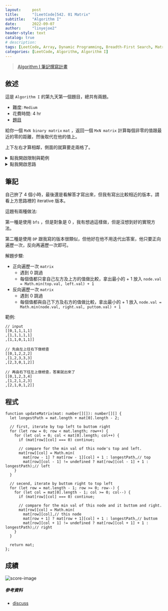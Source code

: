 ```yaml
---
layout:     post
title:      "[LeetCode]542. 01 Matrix"
subtitle:   "Algorithm I"
date:       2022-09-07
author:     "linyejoe2"
header-style: text
catalog: true
# description: 
tags: [LeetCode, Array, Dynamic Programming, Breadth-First Search, Matrix]
categories: [LeetCode, Algorithm, Algorithm I]
---
```


>[Algorithm I 筆記撰寫計畫](/2022/06/14/leetcode/Algorithm/Algorithm%20I/Starting-write-Algorithm-I-Note/)

## 敘述

這是 `Algorithm I` 的第九天第一個題目，總共有兩題。

+ 難度: `Medium`
+ 花費時間: 4 hr
+ [題目](https://leetcode.com/problems/01-matrix/)

給你一個 `MxN binary matrix` `mat` ，返回一個 `MxN matrix` 計算每個非零的值跟最近的零的距離，然後取代在他的值上。

上下左右才算相鄰，側面的就算要走兩格了。

<!--more-->

<details><summary>點我開啟限制與範例</summary>

**限制:**

-   `m == mat.length`
-   `n == mat[i].length`
-   `1 <= m, n <= 104`
-   `1 <= m * n <= 104`
-   `mat[i][j]` is either `0` or `1`.
-   There is at least one `0` in `mat`.

**Example 1:**

![example-image-1](https://assets.leetcode.com/uploads/2021/04/24/01-1-grid.jpg)

```=
Input: mat = [[0,0,0],[0,1,0],[0,0,0]]
Output: [[0,0,0],[0,1,0],[0,0,0]]
```

**Example 2:**

![example-image-2](https://assets.leetcode.com/uploads/2021/04/24/01-2-grid.jpg)

```=
Input: mat = [[0,0,0],[0,1,0],[1,1,1]]
Output: [[0,0,0],[0,1,0],[1,2,1]]
```

</details>

<details><summary>點我開啟思路</summary>

<p class="text-h2"> 思路 </p>

===============下面的 iterative 方法宣告失敗==============

此方法最終會失敗是因為運算時間過久 `time out`

1. 最大有可能有多少數字就運算幾次 (m + n -2)
2. 遍歷矩陣
3. 遇到 1 就進入 search 函式
4. 重複做到完，就完成了

search 函式

1. 找這個 node 的鄰居(上下左右)，全部塞進一個陣列裡
2. 比較這個陣列，找出最小值 + 1 放回節點

`matrix` 會一直被迭代，越來越趨近於答案，如下範例

```TS
// 原 input
[[1,1,1]
,[1,1,1]
,[1,1,0]]

// iterated 1 time
[[2,2,2]
,[2,2,1]
,[2,1,0]]

// iterated 2 time
[[3,3,2]
,[3,2,1]
,[2,1,0]]

// iterated 3 time, completed
[[4,3,2]
,[3,2,1]
,[2,1,0]]
```

失敗的程式碼

```TS=
function updateMatrix(mat: number[][]): number[][] {
  function update(row: number, col: number) {
    let neighborArr: number[] = [];
    // top
    if (mat[row - 1] && mat[row - 1][col] != undefined)
      neighborArr.push(mat[row - 1][col]);
    // right
    if (mat[row][col + 1] != undefined)
      neighborArr.push(mat[row][col + 1]);
    // button
    if (mat[row + 1] && mat[row + 1][col] != undefined)
      neighborArr.push(mat[row + 1][col]);
    // left
    if (mat[row][col - 1] != undefined)
      neighborArr.push(mat[row][col - 1]);

      console.log(...neighborArr)
    return (Math.min(...neighborArr) + 1);
  }

  for (let i = 0; i < mat.length + mat[0].length - 2; i++) {
    for (let row = 0; row < mat.length; row++) {
      for (let col = 0; col < mat[0].length; col++) {
        if (mat[row][col] === 0) continue;

        mat[row][col] = update(row, col);

      }
    }
  }

  return mat;
};
```

===============下面的 bfs 方法宣告失敗==============

此方法最終會失敗是因為運算時間過久 `time out`

1. 遍歷矩陣
2. 遇到 0 跳過
3. 遇到 1 進入 bfs 函式
4. 全部走完回傳原矩陣

bfs 函式
1. 從頭開始一圈一圈往外走
2. 有遇到 0 就跳出函式
3. 沒遇到 0 就繼續往外圈走

失敗的程式碼記錄

```TS=
function updateMatrix(mat: number[][]): number[][] {

  // key is row, val is Array of col in this row.
  let visitedMap: Map<number, number[]>;

  // bfs search list
  let searchArr: number[][];

  function _search(row: number, col: number,
    pathCount: number = 0): number {
    // if this node is visited,or is edge of mat, than return now shartestPath.
    if ((visitedMap.get(row) && visitedMap.get(row)?.indexOf(col) != -1) ||
      row > mat.length - 1 || col > mat[0].length - 1 ||
      row < 0 || col < 0) return 0;

    //add this node into visitedMap.
    if (visitedMap.has(row)) {
      visitedMap.get(row)?.push(col);
    } else {
      visitedMap.set(row, [col]);
    }

    // if this node is 0 than return now pathCount
    if (mat[row][col] === 0) return pathCount;

    // if this node isn't 0, than move on next node (bfs).
    // push node into search list
    // top (row - 1)
    searchArr.push([row - 1, col, pathCount + 1]);
    // right (col + 1)
    searchArr.push([row, col + 1, pathCount + 1]);
    // button (row + 1)
    searchArr.push([row + 1, col, pathCount + 1]);
    // left (col - 1)
    searchArr.push([row, col - 1, pathCount + 1]);

    // bfs serarch
    while (searchArr.length > 0) {
      let shartestPath = _search(searchArr[0][0], searchArr[0][1], searchArr[0][2]);
      searchArr.shift();
      console.log('arr: ' + searchArr + " count: " + pathCount + " shortestPath: " + shartestPath);
      console.log(...visitedMap.values());
      console.log(...visitedMap.keys());

      if (shartestPath != 0) return shartestPath;
    }

    return 0;
  }

  for (let row = 0; row < mat.length; row++) {
    for (let col = 0; col < mat[0].length; col++) {
      if (mat[row][col] === 0) continue;

      if (mat[row][col] === 1) {
        // reset visitedMap
        visitedMap = new Map;
        searchArr = [];

        // do search
        console.log("this: " + row + " " + col)
        mat[row][col] = _search(row, col);
      }
    }
  }

  return mat;
};
```

===============下面的 dfs 方法宣告失敗==============

1. 遍歷矩陣
2. 遇到 0 跳過
3. 遇到 1 進入 bfs 函式
4. 全部走完回傳原矩陣

dfs 函式
1. 不能走走過的
2. 只要最後有走到 0 的都比大小，取最小的
3. 更新值

失敗的程式碼記錄

```TS=
function updateMatrix(mat: number[][]): number[][] {

  // key is row, val is Array of col in this row.
  let visitedMap: Map<number, number[]>;

  /**
   * search the shortest path to the nearest 0 of this node (dfs)
   * @param row row num of this node
   * @param col col num of this node
   * @param PathCount counting the path num every call
   * @param shortestPath prep to compare, and return at the end
   * @returns shartestPath
   */
  function _search(row: number, col: number,
    PathCount: number = -1, shortestPath: number = mat.length + mat[0].length - 2): number {
    // console.log("row: " + row + " col: " + col);
    // console.log(...visitedMap.values());
    // console.log(...visitedMap.keys());

    // if this node is visited,or is edge of mat, than return now shartestPath.
    if ((visitedMap.get(row) && visitedMap.get(row)?.indexOf(col) != -1) ||
      row > mat.length - 1 || col > mat[0].length - 1 ||
      row < 0 || col < 0) return shortestPath;

    // Plus PathCount.
    PathCount++

    // if this node is 0, than return shortestPath.
    if (mat[row][col] === 0) {
      return Math.min(PathCount, shortestPath);
      visitedMap = new
    };

    //add this node into visitedMap.
    if (visitedMap.has(row)) {
      visitedMap.get(row)?.push(col);
    } else {
      visitedMap.set(row, [col]);
    }

    // if this node isn't 0, than move on next node (dfs).
    shortestPath = Math.min(shortestPath, _search(row + 1, col, PathCount, shortestPath));
    shortestPath = Math.min(shortestPath, _search(row - 1, col, PathCount, shortestPath));
    shortestPath = Math.min(shortestPath, _search(row, col + 1, PathCount, shortestPath));
    shortestPath = Math.min(shortestPath, _search(row, col - 1, PathCount, shortestPath));

    return shortestPath;
  }

  for (let row = 0; row < mat.length; row++) {
    for (let col = 0; col < mat[0].length; col++) {
      if (mat[row][col] === 0) continue;

      if (mat[row][col] === 1) {
        // reset visitedMap
        visitedMap = new Map;

        // do search
        mat[row][col] = _search(row, col);
      }
    }
  }

  return mat;
};
```

</details>

## 筆記

自己拚了 4 個小時，最後還是看解答才寫出來，但我有寫出比較相近的版本，請看上方思路裡的 iterative 版本。

這題有兩種做法:

第一種是使用 `bfs` ，但是對象是 0 ，我有想過這樣做，但是沒想到好的實現方法。

第二種是使用 `DP` 跟我寫的版本很類似，但他好在他不用迭代出答案，他只要正向遍歷一次，反向再遍歷一次即可。

解題步驟:

+ 正向遍歷一次 `matrix`
  + 遇到 0 跳過
  + 每個值都只拿自己左方及上方的值做比較，拿出最小的 + 1 放入 `node.val = Math.min(top.val, left.val) + 1`
+ 反向遍歷一次 `matrix`
  + 遇到 0 跳過
  + 每個值都與自己下方及右方的值做比較，拿出最小的 + 1 放入 `node.val = Math.min(node.val, right.val, puttom.val) + 1`

範例: 

```TS
// input
[[0,1,1,1,1]
,[1,1,1,1,1]
,[1,1,0,1,1]]

// 先由左上往右下做檢查
[[0,1,2,2,2]
,[1,2,3,3,3]
,[2,3,0,1,2]]

// 再由右下往左上做檢查，答案就出來了
[[0,1,2,3,4]
,[1,2,1,2,3]
,[2,1,0,1,2]]
```

## 程式

```TS
function updateMatrix(mat: number[][]): number[][] {
  let longestPath = mat.length + mat[0].length - 2;

  // first, iterate by top left to buttom right
  for (let row = 0; row < mat.length; row++) {
    for (let col = 0; col < mat[0].length; col++) {
      if (mat[row][col] === 0) continue;

      // compare for the min val of this node's top and left.
      mat[row][col] = Math.min(
        mat[row - 1] ? mat[row - 1][col] + 1 : longestPath,// top
        mat[row][col - 1] != undefined ? mat[row][col - 1] + 1 : longestPath);// left
    }
  }

  // secend, iterate by buttom right to top left
  for (let row = mat.length - 1; row >= 0; row--) {
    for (let col = mat[0].length - 1; col >= 0; col--) {
      if (mat[row][col] === 0) continue;

      // compare for the min val of this node and it buttom and right.
      mat[row][col] = Math.min(
        mat[row][col],// this node
        mat[row + 1] ? mat[row + 1][col] + 1 : longestPath,// buttom
        mat[row][col + 1] != undefined ? mat[row][col + 1] + 1 : longestPath);// right
    }
  }

  return mat;
};
```

## 成績

![score-image](https://i.imgur.com/ZzyvG6J.png)

##### 參考資料

+ [discuss](https://leetcode.com/problems/01-matrix/discuss/1369741/C%2B%2BJavaPython-BFS-DP-solutions-with-Picture-Clean-and-Concise-O(1)-Space)
